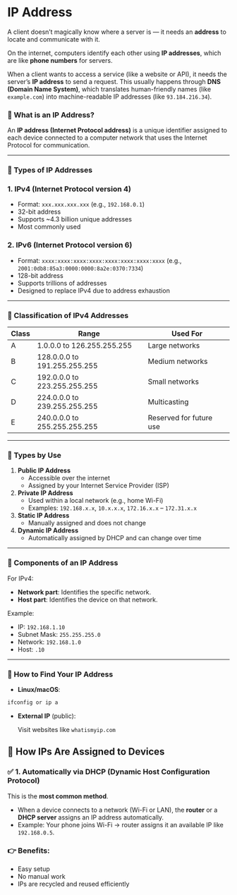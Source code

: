 # IP Address

A client doesn’t magically know where a server is — it needs an **address** to locate and communicate with it.

On the internet, computers identify each other using **IP addresses**, which are like **phone numbers** for servers.

When a client wants to access a service (like a website or API), it needs the server’s **IP address** to send a request. This usually happens through **DNS (Domain Name System)**, which translates human-friendly names (like `example.com`) into machine-readable IP addresses (like `93.184.216.34`).

### 🔹 What is an IP Address?

An **IP address (Internet Protocol address)** is a unique identifier assigned to each device connected to a computer network that uses the Internet Protocol for communication.

---

### 🔸 Types of IP Addresses

### 1. **IPv4 (Internet Protocol version 4)**

- Format: `xxx.xxx.xxx.xxx` (e.g., `192.168.0.1`)
- 32-bit address
- Supports ~4.3 billion unique addresses
- Most commonly used

### 2. **IPv6 (Internet Protocol version 6)**

- Format: `xxxx:xxxx:xxxx:xxxx:xxxx:xxxx:xxxx:xxxx` (e.g., `2001:0db8:85a3:0000:0000:8a2e:0370:7334`)
- 128-bit address
- Supports trillions of addresses
- Designed to replace IPv4 due to address exhaustion

---

### 🔸 Classification of IPv4 Addresses

| Class | Range | Used For |
| --- | --- | --- |
| A | 1.0.0.0 to 126.255.255.255 | Large networks |
| B | 128.0.0.0 to 191.255.255.255 | Medium networks |
| C | 192.0.0.0 to 223.255.255.255 | Small networks |
| D | 224.0.0.0 to 239.255.255.255 | Multicasting |
| E | 240.0.0.0 to 255.255.255.255 | Reserved for future use |

---

### 🔸 Types by Use

1. **Public IP Address**
    - Accessible over the internet
    - Assigned by your Internet Service Provider (ISP)
2. **Private IP Address**
    - Used within a local network (e.g., home Wi-Fi)
    - Examples: `192.168.x.x`, `10.x.x.x`, `172.16.x.x` – `172.31.x.x`
3. **Static IP Address**
    - Manually assigned and does not change
4. **Dynamic IP Address**
    - Automatically assigned by DHCP and can change over time

---

### 🔸 Components of an IP Address

For IPv4:

- **Network part**: Identifies the specific network.
- **Host part**: Identifies the device on that network.

Example:

- IP: `192.168.1.10`
- Subnet Mask: `255.255.255.0`
- Network: `192.168.1.0`
- Host: `.10`

---

### 🔸 How to Find Your IP Address

- **Linux/macOS**:

```makefile
ifconfig or ip a
```

- **External IP** (public):
    
    Visit websites like `whatismyip.com`
    

## 🔧 How IPs Are Assigned to Devices

### ✅ **1. Automatically via DHCP (Dynamic Host Configuration Protocol)**

This is the **most common method**.

- When a device connects to a network (Wi-Fi or LAN), the **router** or a **DHCP server** assigns an IP address automatically.
- Example: Your phone joins Wi-Fi → router assigns it an available IP like `192.168.0.5`.

### 👉 Benefits:

- Easy setup
- No manual work
- IPs are recycled and reused efficiently
